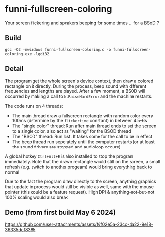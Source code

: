 # funni-fullscreen-coloring

Your screen flickering and speakers beeping for some times ... for a BSoD ?

## Build
`gcc -O2 -mwindows funni-fullscreen-coloring.c -o funni-fullscreen-coloring.exe -lgdi32`

## Detail

The program get the whole screen's device context, then draw a colored rectangle on it directly. During the process, beep sound with different frequencies and lengths are played. After a few moment, a BSOD will occurred by making a call to `NtRaiseHardError` and the machine restarts. 

The code runs on 4 threads:
- The main thread draw a fullscreen rectangle with random color every 100ms (determine by the `flickertime` constant) in between 4.5-6s
- The "single color" thread: Run after main thread ends to set the screen to a single color, also act as "waiting" for the BSOD thread
- The "BSOD" thread:  Run last. It takes some for the call to be in effect
- The beep thread run seperately until the computer restarts (or at least the sound drivers are stopped and audioloop occurs) 

A global hotkey `Ctrl+Alt+E` is also installed to stop the program immediately. Note that the drawn rectangle would still on the screen, a small refresh (e.g. switch to another progeam) would bring everything back to normal

Due to the fact the program draw directly to the screen, anything graphics that update in process would still be visible as well, same with the mouse pointer (this could be a feature request). High DPI & anything-not-but-not 100% scaling would also break

## Demo (from first build May 6 2024)

https://github.com/user-attachments/assets/f6f02e5a-23cc-4a22-9e18-36335dcf8385

